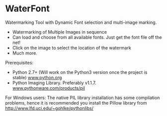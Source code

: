 WaterFont
=========

Watermarking Tool with Dynamic Font selection and multi-image marking.

* Watermarking of Multiple Images in sequence
* Can load and choose from all available fonts. Just get the font file off the net!
* Click on the image to select the location of the watermark
* Much more.

Prerequisites:
* Python 2.7+ (Will work on the Python3 version once the project is stable) www.python.org
* Python Imaging Library. Preferably v1.1.7. www.pythonware.com/products/pil

For Windows users:
    The native PIL library installation has some compilation problems, hence it is recommended you install the Pillow library from http://www.lfd.uci.edu/~gohlke/pythonlibs/
